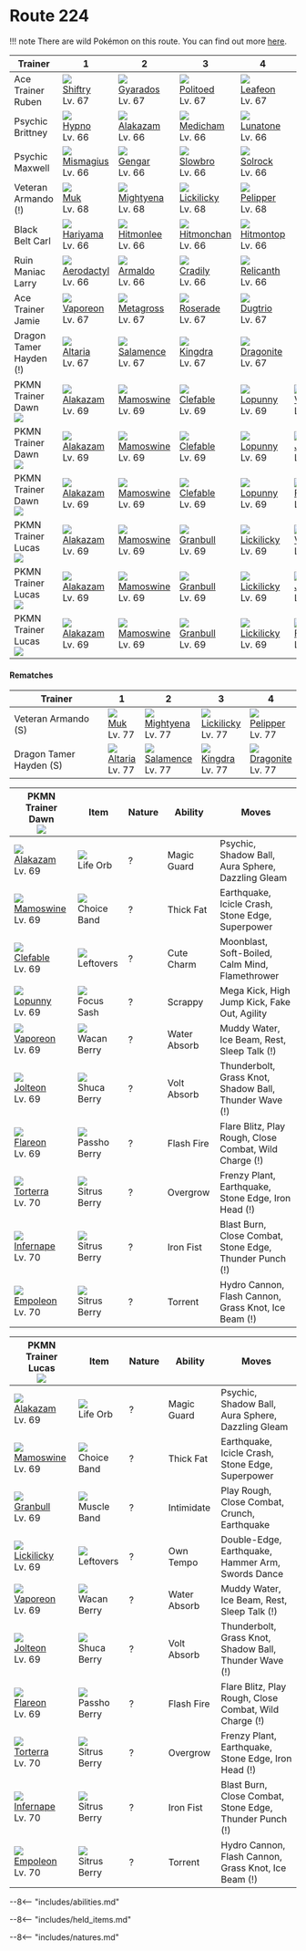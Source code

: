 # Route 224

!!! note
    There are wild Pokémon on this route. You can find out more [here](../../wild_pokemon/route_224/).


Trainer                          | 1                                  | 2                                 | 3                                  | 4                                  | 5                                | 6
---                              | ---                                | ---                               | ---                                | ---                                | ---                              | ---
Ace Trainer Ruben                | ![][275]<br>[Shiftry]<br>Lv. 67    | ![][130]<br>[Gyarados]<br>Lv. 67  | ![][186]<br>[Politoed]<br>Lv. 67   | ![][470]<br>[Leafeon]<br>Lv. 67    | &nbsp;                           | &nbsp;
Psychic Brittney                 | ![][097]<br>[Hypno]<br>Lv. 66      | ![][065]<br>[Alakazam]<br>Lv. 66  | ![][308]<br>[Medicham]<br>Lv. 66   | ![][337]<br>[Lunatone]<br>Lv. 66   | &nbsp;                           | &nbsp;
Psychic Maxwell                  | ![][429]<br>[Mismagius]<br>Lv. 66  | ![][094]<br>[Gengar]<br>Lv. 66    | ![][080]<br>[Slowbro]<br>Lv. 66    | ![][338]<br>[Solrock]<br>Lv. 66    | &nbsp;                           | &nbsp;
Veteran Armando (!)              | ![][089]<br>[Muk]<br>Lv. 68        | ![][262]<br>[Mightyena]<br>Lv. 68 | ![][463]<br>[Lickilicky]<br>Lv. 68 | ![][279]<br>[Pelipper]<br>Lv. 68   | &nbsp;                           | &nbsp;
Black Belt Carl                  | ![][297]<br>[Hariyama]<br>Lv. 66   | ![][106]<br>[Hitmonlee]<br>Lv. 66 | ![][107]<br>[Hitmonchan]<br>Lv. 66 | ![][237]<br>[Hitmontop]<br>Lv. 66  | &nbsp;                           | &nbsp;
Ruin Maniac Larry                | ![][142]<br>[Aerodactyl]<br>Lv. 66 | ![][348]<br>[Armaldo]<br>Lv. 66   | ![][346]<br>[Cradily]<br>Lv. 66    | ![][369]<br>[Relicanth]<br>Lv. 66  | &nbsp;                           | &nbsp;
Ace Trainer Jamie                | ![][134]<br>[Vaporeon]<br>Lv. 67   | ![][376]<br>[Metagross]<br>Lv. 67 | ![][407]<br>[Roserade]<br>Lv. 67   | ![][051]<br>[Dugtrio]<br>Lv. 67    | &nbsp;                           | &nbsp;
Dragon Tamer Hayden (!)          | ![][334]<br>[Altaria]<br>Lv. 67    | ![][373]<br>[Salamence]<br>Lv. 67 | ![][230]<br>[Kingdra]<br>Lv. 67    | ![][149]<br>[Dragonite]<br>Lv. 67  | &nbsp;                           | &nbsp;
PKMN Trainer Dawn<br>![][dawn]   | ![][065]<br>[Alakazam]<br>Lv. 69   | ![][473]<br>[Mamoswine]<br>Lv. 69 | ![][036]<br>[Clefable]<br>Lv. 69   | ![][428]<br>[Lopunny]<br>Lv. 69    | ![][134]<br>[Vaporeon]<br>Lv. 69 | ![][389]<br>[Torterra]<br>Lv. 70
PKMN Trainer Dawn<br>![][dawn]   | ![][065]<br>[Alakazam]<br>Lv. 69   | ![][473]<br>[Mamoswine]<br>Lv. 69 | ![][036]<br>[Clefable]<br>Lv. 69   | ![][428]<br>[Lopunny]<br>Lv. 69    | ![][135]<br>[Jolteon]<br>Lv. 69  | ![][392]<br>[Infernape]<br>Lv. 70
PKMN Trainer Dawn<br>![][dawn]   | ![][065]<br>[Alakazam]<br>Lv. 69   | ![][473]<br>[Mamoswine]<br>Lv. 69 | ![][036]<br>[Clefable]<br>Lv. 69   | ![][428]<br>[Lopunny]<br>Lv. 69    | ![][136]<br>[Flareon]<br>Lv. 69  | ![][395]<br>[Empoleon]<br>Lv. 70
PKMN Trainer Lucas<br>![][lucas] | ![][065]<br>[Alakazam]<br>Lv. 69   | ![][473]<br>[Mamoswine]<br>Lv. 69 | ![][210]<br>[Granbull]<br>Lv. 69   | ![][463]<br>[Lickilicky]<br>Lv. 69 | ![][134]<br>[Vaporeon]<br>Lv. 69 | ![][389]<br>[Torterra]<br>Lv. 70
PKMN Trainer Lucas<br>![][lucas] | ![][065]<br>[Alakazam]<br>Lv. 69   | ![][473]<br>[Mamoswine]<br>Lv. 69 | ![][210]<br>[Granbull]<br>Lv. 69   | ![][463]<br>[Lickilicky]<br>Lv. 69 | ![][135]<br>[Jolteon]<br>Lv. 69  | ![][392]<br>[Infernape]<br>Lv. 70
PKMN Trainer Lucas<br>![][lucas] | ![][065]<br>[Alakazam]<br>Lv. 69   | ![][473]<br>[Mamoswine]<br>Lv. 69 | ![][210]<br>[Granbull]<br>Lv. 69   | ![][463]<br>[Lickilicky]<br>Lv. 69 | ![][136]<br>[Flareon]<br>Lv. 69  | ![][395]<br>[Empoleon]<br>Lv. 70

#### Rematches

Trainer                 | 1                               | 2                                 | 3                                  | 4
---                     | ---                             | ---                               | ---                                | ---
Veteran Armando (S)     | ![][089]<br>[Muk]<br>Lv. 77     | ![][262]<br>[Mightyena]<br>Lv. 77 | ![][463]<br>[Lickilicky]<br>Lv. 77 | ![][279]<br>[Pelipper]<br>Lv. 77
Dragon Tamer Hayden (S) | ![][334]<br>[Altaria]<br>Lv. 77 | ![][373]<br>[Salamence]<br>Lv. 77 | ![][230]<br>[Kingdra]<br>Lv. 77    | ![][149]<br>[Dragonite]<br>Lv. 77

PKMN Trainer Dawn<br>![][dawn]    | Item                              | Nature | Ability      | Moves
---                               | ---                               | ---    | ---          | ---
![][065]<br>[Alakazam]<br>Lv. 69  | ![][life-orb]<br>Life Orb         | ?      | Magic Guard  | Psychic, Shadow Ball, Aura Sphere, Dazzling Gleam
![][473]<br>[Mamoswine]<br>Lv. 69 | ![][choice-band]<br>Choice Band   | ?      | Thick Fat    | Earthquake, Icicle Crash, Stone Edge, Superpower
![][036]<br>[Clefable]<br>Lv. 69  | ![][leftovers]<br>Leftovers       | ?      | Cute Charm   | Moonblast, Soft-Boiled, Calm Mind, Flamethrower
![][428]<br>[Lopunny]<br>Lv. 69   | ![][focus-sash]<br>Focus Sash     | ?      | Scrappy      | Mega Kick, High Jump Kick, Fake Out, Agility
![][134]<br>[Vaporeon]<br>Lv. 69  | ![][wacan-berry]<br>Wacan Berry   | ?      | Water Absorb | Muddy Water, Ice Beam, Rest, Sleep Talk                 (!)
![][135]<br>[Jolteon]<br>Lv. 69   | ![][shuca-berry]<br>Shuca Berry   | ?      | Volt Absorb  | Thunderbolt, Grass Knot, Shadow Ball, Thunder Wave      (!)
![][136]<br>[Flareon]<br>Lv. 69   | ![][passho-berry]<br>Passho Berry | ?      | Flash Fire   | Flare Blitz, Play Rough, Close Combat, Wild Charge      (!)
![][389]<br>[Torterra]<br>Lv. 70  | ![][sitrus-berry]<br>Sitrus Berry | ?      | Overgrow     | Frenzy Plant, Earthquake, Stone Edge, Iron Head         (!)
![][392]<br>[Infernape]<br>Lv. 70 | ![][sitrus-berry]<br>Sitrus Berry | ?      | Iron Fist    | Blast Burn, Close Combat, Stone Edge, Thunder Punch     (!)
![][395]<br>[Empoleon]<br>Lv. 70  | ![][sitrus-berry]<br>Sitrus Berry | ?      | Torrent      | Hydro Cannon, Flash Cannon, Grass Knot, Ice Beam        (!)

PKMN Trainer Lucas<br>![][lucas]   | Item                              | Nature | Ability      | Moves
---                                | ---                               | ---    | ---          | ---
![][065]<br>[Alakazam]<br>Lv. 69   | ![][life-orb]<br>Life Orb         | ?      | Magic Guard  | Psychic, Shadow Ball, Aura Sphere, Dazzling Gleam
![][473]<br>[Mamoswine]<br>Lv. 69  | ![][choice-band]<br>Choice Band   | ?      | Thick Fat    | Earthquake, Icicle Crash, Stone Edge, Superpower
![][210]<br>[Granbull]<br>Lv. 69   | ![][muscle-band]<br>Muscle Band   | ?      | Intimidate   | Play Rough, Close Combat, Crunch, Earthquake
![][463]<br>[Lickilicky]<br>Lv. 69 | ![][leftovers]<br>Leftovers       | ?      | Own Tempo    | Double-Edge, Earthquake, Hammer Arm, Swords Dance
![][134]<br>[Vaporeon]<br>Lv. 69   | ![][wacan-berry]<br>Wacan Berry   | ?      | Water Absorb | Muddy Water, Ice Beam, Rest, Sleep Talk                 (!)
![][135]<br>[Jolteon]<br>Lv. 69    | ![][shuca-berry]<br>Shuca Berry   | ?      | Volt Absorb  | Thunderbolt, Grass Knot, Shadow Ball, Thunder Wave      (!)
![][136]<br>[Flareon]<br>Lv. 69    | ![][passho-berry]<br>Passho Berry | ?      | Flash Fire   | Flare Blitz, Play Rough, Close Combat, Wild Charge      (!)
![][389]<br>[Torterra]<br>Lv. 70   | ![][sitrus-berry]<br>Sitrus Berry | ?      | Overgrow     | Frenzy Plant, Earthquake, Stone Edge, Iron Head         (!)
![][392]<br>[Infernape]<br>Lv. 70  | ![][sitrus-berry]<br>Sitrus Berry | ?      | Iron Fist    | Blast Burn, Close Combat, Stone Edge, Thunder Punch     (!)
![][395]<br>[Empoleon]<br>Lv. 70   | ![][sitrus-berry]<br>Sitrus Berry | ?      | Torrent      | Hydro Cannon, Flash Cannon, Grass Knot, Ice Beam        (!)

--8<-- "includes/abilities.md"

--8<-- "includes/held_items.md"

--8<-- "includes/natures.md"

[Clefable]: ../../pokemon_changes/036/
[Dugtrio]: ../../pokemon_changes/051/
[Alakazam]: ../../pokemon_changes/065/
[Slowbro]: ../../pokemon_changes/080/
[Muk]: ../../pokemon_changes/089/
[Gengar]: ../../pokemon_changes/094/
[Hypno]: ../../pokemon_changes/097/
[Hitmonlee]: ../../pokemon_changes/106/
[Hitmonchan]: ../../pokemon_changes/107/
[Gyarados]: ../../pokemon_changes/130/
[Vaporeon]: ../../pokemon_changes/134/
[Jolteon]: ../../pokemon_changes/135/
[Flareon]: ../../pokemon_changes/136/
[Aerodactyl]: ../../pokemon_changes/142/
[Dragonite]: ../../pokemon_changes/149/
[Politoed]: ../../pokemon_changes/186/
[Granbull]: ../../pokemon_changes/210/
[Kingdra]: ../../pokemon_changes/230/
[Hitmontop]: ../../pokemon_changes/237/
[Mightyena]: ../../pokemon_changes/262/
[Shiftry]: ../../pokemon_changes/275/
[Pelipper]: ../../pokemon_changes/279/
[Hariyama]: ../../pokemon_changes/297/
[Medicham]: ../../pokemon_changes/308/
[Altaria]: ../../pokemon_changes/334/
[Lunatone]: ../../pokemon_changes/337/
[Solrock]: ../../pokemon_changes/338/
[Cradily]: ../../pokemon_changes/346/
[Armaldo]: ../../pokemon_changes/348/
[Relicanth]: ../../pokemon_changes/369/
[Salamence]: ../../pokemon_changes/373/
[Metagross]: ../../pokemon_changes/376/
[Torterra]: ../../pokemon_changes/389/
[Infernape]: ../../pokemon_changes/392/
[Empoleon]: ../../pokemon_changes/395/
[Roserade]: ../../pokemon_changes/407/
[Lopunny]: ../../pokemon_changes/428/
[Mismagius]: ../../pokemon_changes/429/
[Lickilicky]: ../../pokemon_changes/463/
[Leafeon]: ../../pokemon_changes/470/
[Mamoswine]: ../../pokemon_changes/473/
[choice-band]: ../img/items/choice-band.png
[focus-sash]: ../img/items/focus-sash.png
[leftovers]: ../img/items/leftovers.png
[life-orb]: ../img/items/life-orb.png
[muscle-band]: ../img/items/muscle-band.png
[passho-berry]: ../img/items/passho-berry.png
[shuca-berry]: ../img/items/shuca-berry.png
[sitrus-berry]: ../img/items/sitrus-berry.png
[wacan-berry]: ../img/items/wacan-berry.png
[036]: ../img/pokemon/036.png
[051]: ../img/pokemon/051.png
[065]: ../img/pokemon/065.png
[080]: ../img/pokemon/080.png
[089]: ../img/pokemon/089.png
[094]: ../img/pokemon/094.png
[097]: ../img/pokemon/097.png
[106]: ../img/pokemon/106.png
[107]: ../img/pokemon/107.png
[130]: ../img/pokemon/130.png
[134]: ../img/pokemon/134.png
[135]: ../img/pokemon/135.png
[136]: ../img/pokemon/136.png
[142]: ../img/pokemon/142.png
[149]: ../img/pokemon/149.png
[186]: ../img/pokemon/186.png
[210]: ../img/pokemon/210.png
[230]: ../img/pokemon/230.png
[237]: ../img/pokemon/237.png
[262]: ../img/pokemon/262.png
[275]: ../img/pokemon/275.png
[279]: ../img/pokemon/279.png
[297]: ../img/pokemon/297.png
[308]: ../img/pokemon/308.png
[334]: ../img/pokemon/334.png
[337]: ../img/pokemon/337.png
[338]: ../img/pokemon/338.png
[346]: ../img/pokemon/346.png
[348]: ../img/pokemon/348.png
[369]: ../img/pokemon/369.png
[373]: ../img/pokemon/373.png
[376]: ../img/pokemon/376.png
[389]: ../img/pokemon/389.png
[392]: ../img/pokemon/392.png
[395]: ../img/pokemon/395.png
[407]: ../img/pokemon/407.png
[428]: ../img/pokemon/428.png
[429]: ../img/pokemon/429.png
[463]: ../img/pokemon/463.png
[470]: ../img/pokemon/470.png
[473]: ../img/pokemon/473.png
[lucas]: ../img/trainer/lucas.png
[dawn]: ../img/trainer/dawn.png
